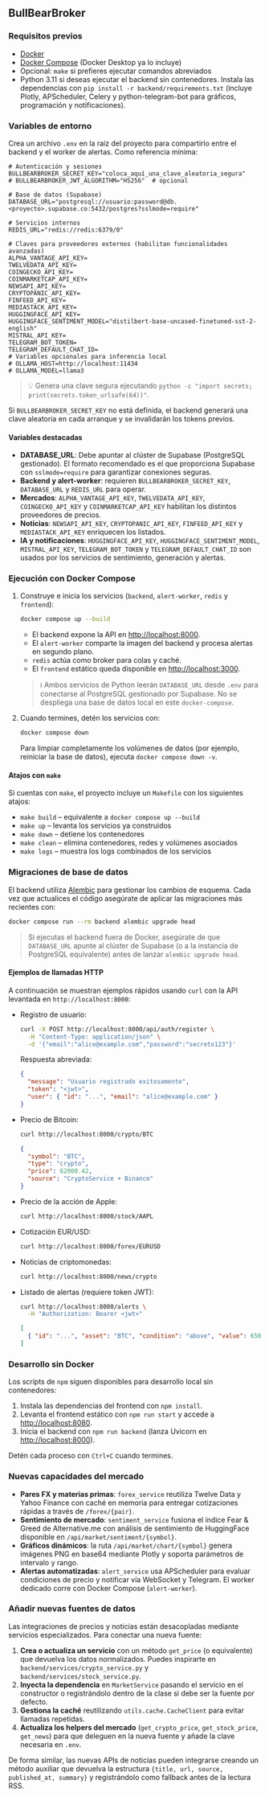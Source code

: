 ## BullBearBroker

### Requisitos previos 

- [Docker](https://docs.docker.com/get-docker/)
- [Docker Compose](https://docs.docker.com/compose/) (Docker Desktop ya lo incluye)
- Opcional: `make` si prefieres ejecutar comandos abreviados
- Python 3.11 si deseas ejecutar el backend sin contenedores. Instala las
  dependencias con `pip install -r backend/requirements.txt` (incluye Plotly,
  APScheduler, Celery y python-telegram-bot para gráficos, programación y
  notificaciones).

### Variables de entorno

Crea un archivo `.env` en la raíz del proyecto para compartirlo entre el backend y el worker de alertas. Como referencia mínima:

```env
# Autenticación y sesiones
BULLBEARBROKER_SECRET_KEY="coloca_aquí_una_clave_aleatoria_segura"
# BULLBEARBROKER_JWT_ALGORITHM="HS256"  # opcional

# Base de datos (Supabase)
DATABASE_URL="postgresql://usuario:password@db.<proyecto>.supabase.co:5432/postgres?sslmode=require"

# Servicios internos
REDIS_URL="redis://redis:6379/0"

# Claves para proveedores externos (habilitan funcionalidades avanzadas)
ALPHA_VANTAGE_API_KEY=
TWELVEDATA_API_KEY=
COINGECKO_API_KEY=
COINMARKETCAP_API_KEY=
NEWSAPI_API_KEY=
CRYPTOPANIC_API_KEY=
FINFEED_API_KEY=
MEDIASTACK_API_KEY=
HUGGINGFACE_API_KEY=
HUGGINGFACE_SENTIMENT_MODEL="distilbert-base-uncased-finetuned-sst-2-english"
MISTRAL_API_KEY=
TELEGRAM_BOT_TOKEN=
TELEGRAM_DEFAULT_CHAT_ID=
# Variables opcionales para inferencia local
# OLLAMA_HOST=http://localhost:11434
# OLLAMA_MODEL=llama3
```

> 💡 Genera una clave segura ejecutando `python -c "import secrets; print(secrets.token_urlsafe(64))"`.

Si `BULLBEARBROKER_SECRET_KEY` no está definida, el backend generará una clave aleatoria en cada arranque y se invalidarán los tokens previos.

#### Variables destacadas

- **DATABASE_URL**: Debe apuntar al clúster de Supabase (PostgreSQL gestionado). El formato recomendado es el que proporciona Supabase con `sslmode=require` para garantizar conexiones seguras.
- **Backend y alert-worker**: requieren `BULLBEARBROKER_SECRET_KEY`, `DATABASE_URL` y `REDIS_URL` para operar.
- **Mercados**: `ALPHA_VANTAGE_API_KEY`, `TWELVEDATA_API_KEY`, `COINGECKO_API_KEY` y `COINMARKETCAP_API_KEY` habilitan los distintos proveedores de precios.
- **Noticias**: `NEWSAPI_API_KEY`, `CRYPTOPANIC_API_KEY`, `FINFEED_API_KEY` y `MEDIASTACK_API_KEY` enriquecen los listados.
- **IA y notificaciones**: `HUGGINGFACE_API_KEY`, `HUGGINGFACE_SENTIMENT_MODEL`, `MISTRAL_API_KEY`, `TELEGRAM_BOT_TOKEN` y `TELEGRAM_DEFAULT_CHAT_ID` son usados por los servicios de sentimiento, generación y alertas.

### Ejecución con Docker Compose

1. Construye e inicia los servicios (`backend`, `alert-worker`, `redis` y `frontend`):

   ```bash
   docker compose up --build
   ```

   - El backend expone la API en [http://localhost:8000](http://localhost:8000).
   - El `alert-worker` comparte la imagen del backend y procesa alertas en segundo plano.
   - `redis` actúa como broker para colas y caché.
   - El `frontend` estático queda disponible en [http://localhost:3000](http://localhost:3000).

   > ℹ️ Ambos servicios de Python leerán `DATABASE_URL` desde `.env` para conectarse al PostgreSQL gestionado por Supabase. No se despliega una base de datos local en este `docker-compose`.

2. Cuando termines, detén los servicios con:

   ```bash
   docker compose down
   ```

   Para limpiar completamente los volúmenes de datos (por ejemplo, reiniciar la base de datos), ejecuta `docker compose down -v`.

#### Atajos con `make`

Si cuentas con `make`, el proyecto incluye un `Makefile` con los siguientes atajos:

- `make build` – equivalente a `docker compose up --build`
- `make up` – levanta los servicios ya construidos
- `make down` – detiene los contenedores
- `make clean` – elimina contenedores, redes y volúmenes asociados
- `make logs` – muestra los logs combinados de los servicios

### Migraciones de base de datos

El backend utiliza [Alembic](https://alembic.sqlalchemy.org/) para gestionar los cambios de esquema. Cada vez que actualices el código asegúrate de aplicar las migraciones más recientes con:

```bash
docker compose run --rm backend alembic upgrade head
```

> Si ejecutas el backend fuera de Docker, asegúrate de que `DATABASE_URL` apunte al clúster de Supabase (o a la instancia de PostgreSQL equivalente) antes de lanzar `alembic upgrade head`.

#### Ejemplos de llamadas HTTP

A continuación se muestran ejemplos rápidos usando `curl` con la API levantada en `http://localhost:8000`:

- Registro de usuario:

  ```bash
  curl -X POST http://localhost:8000/api/auth/register \
    -H "Content-Type: application/json" \
    -d '{"email":"alice@example.com","password":"secreto123"}'
  ```

  Respuesta abreviada:

  ```json
  {
    "message": "Usuario registrado exitosamente",
    "token": "<jwt>",
    "user": { "id": "...", "email": "alice@example.com" }
  }
  ```

- Precio de Bitcoin:

  ```bash
  curl http://localhost:8000/crypto/BTC
  ```

  ```json
  {
    "symbol": "BTC",
    "type": "crypto",
    "price": 62000.42,
    "source": "CryptoService + Binance"
  }
  ```

- Precio de la acción de Apple:

  ```bash
  curl http://localhost:8000/stock/AAPL
  ```

- Cotización EUR/USD:

  ```bash
  curl http://localhost:8000/forex/EURUSD
  ```

- Noticias de criptomonedas:

  ```bash
  curl http://localhost:8000/news/crypto
  ```

- Listado de alertas (requiere token JWT):

  ```bash
  curl http://localhost:8000/alerts \
    -H "Authorization: Bearer <jwt>"
  ```

  ```json
  [
    { "id": "...", "asset": "BTC", "condition": "above", "value": 65000.0 }
  ]
  ```

### Desarrollo sin Docker

Los scripts de `npm` siguen disponibles para desarrollo local sin contenedores:

1. Instala las dependencias del frontend con `npm install`.
2. Levanta el frontend estático con `npm run start` y accede a [http://localhost:8080](http://localhost:8080).
3. Inicia el backend con `npm run backend` (lanza Uvicorn en [http://localhost:8000](http://localhost:8000)).

Detén cada proceso con `Ctrl+C` cuando termines.

### Nuevas capacidades del mercado

- **Pares FX y materias primas**: `forex_service` reutiliza Twelve Data y Yahoo Finance
  con caché en memoria para entregar cotizaciones rápidas a través de `/forex/{pair}`.
- **Sentimiento de mercado**: `sentiment_service` fusiona el índice Fear & Greed de Alternative.me
  con análisis de sentimiento de HuggingFace disponible en `/api/market/sentiment/{symbol}`.
- **Gráficos dinámicos**: la ruta `/api/market/chart/{symbol}` genera imágenes PNG en base64
  mediante Plotly y soporta parámetros de intervalo y rango.
- **Alertas automatizadas**: `alert_service` usa APScheduler para evaluar condiciones de precio y
  notificar vía WebSocket y Telegram. El worker dedicado corre con Docker Compose (`alert-worker`).

### Añadir nuevas fuentes de datos

Las integraciones de precios y noticias están desacopladas mediante servicios especializados.
Para conectar una nueva fuente:

1. **Crea o actualiza un servicio** con un método `get_price` (o equivalente) que devuelva los
   datos normalizados. Puedes inspirarte en `backend/services/crypto_service.py` y
   `backend/services/stock_service.py`.
2. **Inyecta la dependencia** en `MarketService` pasando el servicio en el constructor o
   registrándolo dentro de la clase si debe ser la fuente por defecto.
3. **Gestiona la caché** reutilizando `utils.cache.CacheClient` para evitar llamadas repetidas.
4. **Actualiza los helpers del mercado** (`get_crypto_price`, `get_stock_price`, `get_news`) para que
   deleguen en la nueva fuente y añade la clave necesaria en `.env`.

De forma similar, las nuevas APIs de noticias pueden integrarse creando un método auxiliar que
devuelva la estructura `{title, url, source, published_at, summary}` y registrándolo como fallback
antes de la lectura RSS.
